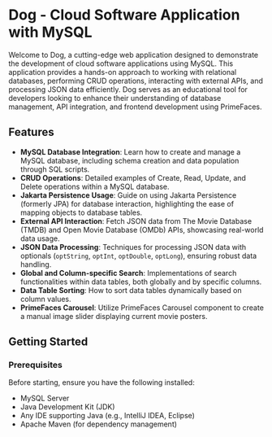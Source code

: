 # Dog - Cloud Software Application with MySQL

Welcome to Dog, a cutting-edge web application designed to demonstrate the development of cloud software applications using MySQL. This application provides a hands-on approach to working with relational databases, performing CRUD operations, interacting with external APIs, and processing JSON data efficiently. Dog serves as an educational tool for developers looking to enhance their understanding of database management, API integration, and frontend development using PrimeFaces.

## Features

- **MySQL Database Integration**: Learn how to create and manage a MySQL database, including schema creation and data population through SQL scripts.
- **CRUD Operations**: Detailed examples of Create, Read, Update, and Delete operations within a MySQL database.
- **Jakarta Persistence Usage**: Guide on using Jakarta Persistence (formerly JPA) for database interaction, highlighting the ease of mapping objects to database tables.
- **External API Interaction**: Fetch JSON data from The Movie Database (TMDB) and Open Movie Database (OMDb) APIs, showcasing real-world data usage.
- **JSON Data Processing**: Techniques for processing JSON data with optionals (`optString`, `optInt`, `optDouble`, `optLong`), ensuring robust data handling.
- **Global and Column-specific Search**: Implementations of search functionalities within data tables, both globally and by specific columns.
- **Data Table Sorting**: How to sort data tables dynamically based on column values.
- **PrimeFaces Carousel**: Utilize PrimeFaces Carousel component to create a manual image slider displaying current movie posters.

## Getting Started

### Prerequisites

Before starting, ensure you have the following installed:
- MySQL Server
- Java Development Kit (JDK)
- Any IDE supporting Java (e.g., IntelliJ IDEA, Eclipse)
- Apache Maven (for dependency management)

